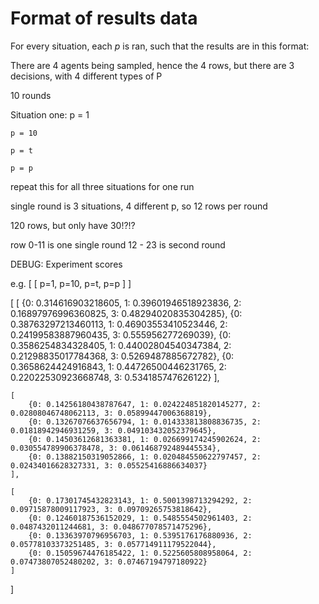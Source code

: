 # Format of results data
For every situation, each $p$ is ran, such that the results are in this format:

There are 4 agents being sampled, hence the 4 rows, but there are 3 decisions, with 4 different types of P

10 rounds

Situation one: 
    p = 1

    p = 10

    p = t

    p = p

repeat this for all three situations for one run

single round is 3 situations, 4 different p, so 12 rows per round

120 rows, but only have 30!?!? 

row 0-11 is one single round
12 - 23 is second round


DEBUG: Experiment scores

e.g.
[
    [
        p=1,
        p=10,
        p=t,
        p=p
    ]
]

 [
    [
        {0: 0.314616903218605, 1: 0.39601946518923836, 2: 0.16897976996360825, 3: 0.48294020835304285}, 
        {0: 0.38763297213460113, 1: 0.46903553410523446, 2: 0.24199583887960435, 3: 0.555956277269039}, 
        {0: 0.3586254834328405, 1: 0.44002804540347384, 2: 0.21298835017784368, 3: 0.5269487885672782}, 
        {0: 0.3658624424916843, 1: 0.44726500446231765, 2: 0.22022530923668748, 3: 0.534185747626122}
    ],
 
    [
        {0: 0.14256180438787647, 1: 0.024224851820145277, 2: 0.02808046748062113, 3: 0.05899447006368819}, 
        {0: 0.13267076637656794, 1: 0.014333813808836735, 2: 0.01818942946931259, 3: 0.049103432052379645}, 
        {0: 0.14503612681363381, 1: 0.026699174245902624, 2: 0.030554789906378478, 3: 0.061468792489445534}, 
        {0: 0.13882150319052866, 1: 0.020484550622797457, 2: 0.02434016628327331, 3: 0.05525416886634037}
    ],
    
    [
        {0: 0.17301745432823143, 1: 0.5001398713294292, 2: 0.09715878009117923, 3: 0.09709265753818642}, 
        {0: 0.12460187536152029, 1: 0.5485554502961403, 2: 0.0487432011244681, 3: 0.048677078571475296}, 
        {0: 0.13363970796956703, 1: 0.5395176176880936, 2: 0.05778103373251485, 3: 0.057714911179522044}, 
        {0: 0.15059674476185422, 1: 0.5225605808958064, 2: 0.07473807052480202, 3: 0.07467194797180922}
    ]

]